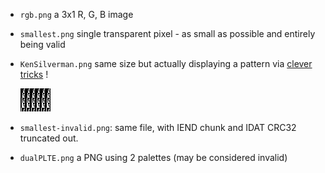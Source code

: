 - `rgb.png` a 3x1 R, G, B image
- `smallest.png` single transparent pixel - as small as possible and entirely being valid
 - `KenSilverman.png` same size but actually displaying a pattern via [clever tricks](http://web.archive.org/web/20070905115613/http://www.jonof.id.au/forum/index.php?topic=934.15#msg5809) !

   ![](KenSilverman.png)
 - `smallest-invalid.png`: same file, with IEND chunk and IDAT CRC32 truncated out.
- `dualPLTE.png` a PNG using 2 palettes (may be considered invalid)
